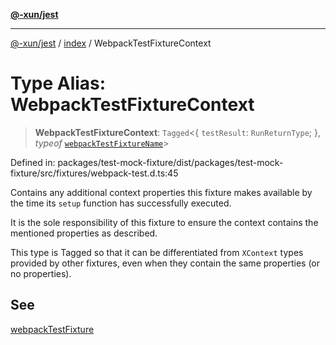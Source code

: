 [**@-xun/jest**](../../README.md)

***

[@-xun/jest](../../README.md) / [index](../README.md) / WebpackTestFixtureContext

# Type Alias: WebpackTestFixtureContext

> **WebpackTestFixtureContext**: `Tagged`\<\{ `testResult`: `RunReturnType`; \}, *typeof* [`webpackTestFixtureName`](../variables/webpackTestFixtureName.md)\>

Defined in: packages/test-mock-fixture/dist/packages/test-mock-fixture/src/fixtures/webpack-test.d.ts:45

Contains any additional context properties this fixture makes available by
the time its `setup` function has successfully executed.

It is the sole responsibility of this fixture to ensure the context contains
the mentioned properties as described.

This type is Tagged so that it can be differentiated from `XContext`
types provided by other fixtures, even when they contain the same properties
(or no properties).

## See

[webpackTestFixture](../functions/webpackTestFixture.md)
